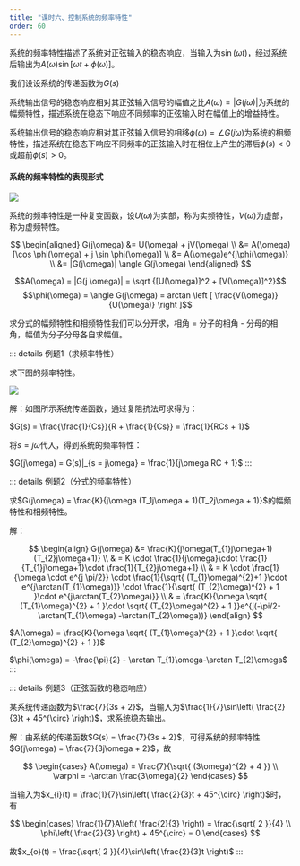 ```yaml
---
title: "课时六、控制系统的频率特性"
order: 60
---
```


系统的频率特性描述了系统对正弦输入的稳态响应，当输入为$\sin(\omega t)$，经过系统后输出为$A(\omega)\sin[\omega t + \phi(\omega)]$。

我们设设系统的传递函数为$G(s)$

系统输出信号的稳态响应相对其正弦输入信号的幅值之比$A(\omega) = |G(j\omega)|$为系统的幅频特性，描述系统在稳态下响应不同频率的正弦输入时在幅值上的增益特性。

系统输出信号的稳态响应相对其正弦输入信号的相移$\phi(\omega) = \angle G(j\omega)$为系统的相频特性，描述系统在稳态下响应不同频率的正弦输入时在相位上产生的滞后$\phi(s) < 0$或超前$\phi(s) > 0$。

#### 系统的频率特性的表现形式

![](https://ccviolett-1307804825.cos.ap-shanghai.myqcloud.com/img/202312111134568.png)

系统的频率特性是一种复变函数，设$U(\omega)$为实部，称为实频特性，$V(\omega)$为虚部，称为虚频特性。

$$
\begin{aligned}
G(j\omega) &= U(\omega) + jV(\omega) \\
&= A(\omega)[\cos \phi(\omega) + j \sin \phi(\omega)] \\
&= A(\omega)e^{j\phi(\omega)} \\
&= |G(j\omega)| \angle G(j\omega)
\end{aligned}
$$

$$A(\omega) = |G(j \omega)| = \sqrt {[U(\omega)]^2 + [V(\omega)]^2}$$
$$\phi(\omega) = \angle G(j\omega) = arctan \left [ \frac{V(\omega)}{U(\omega)} \right ]$$

求分式的幅频特性和相频特性我们可以分开求，相角 = 分子的相角 - 分母的相角，幅值为分子分母各自求幅值。

::: details 例题1（求频率特性）

求下图的频率特性。

![](https://ccviolett-1307804825.cos.ap-shanghai.myqcloud.com/img/202312111134674.png)

解：如图所示系统传递函数，通过复阻抗法可求得为：

$G(s) = \frac{\frac{1}{Cs}}{R + \frac{1}{Cs}} = \frac{1}{RCs + 1}$

将$s = j\omega$代入，得到系统的频率特性：

$G(j\omega) = G(s)|_{s = j\omega} = \frac{1}{j\omega RC + 1}$
:::

::: details 例题2（分式的频率特性）

求$G(j\omega) = \frac{K}{j\omega (T_1j\omega + 1)(T_2j\omega + 1)}$的幅频特性和相频特性。

解：

$$
\begin{align}
G(j\omega) &= \frac{K}{j\omega(T_{1}j\omega+1)(T_{2}j\omega+1)} \\
	 & = K \cdot \frac{1}{j\omega}\cdot \frac{1}{T_{1}j\omega+1}\cdot \frac{1}{T_{2}j\omega+1} \\
	 & = K \cdot \frac{1}{\omega \cdot e^{j \pi/2}} \cdot \frac{1}{\sqrt{ (T_{1}\omega)^{2}+1 }\cdot e^{j\arctan(T_{1}\omega)}} \cdot \frac{1}{\sqrt{ (T_{2}\omega)^{2} + 1 }\cdot e^{j\arctan(T_{2}\omega)}} \\
	 & = \frac{K}{\omega \sqrt{ (T_{1}\omega)^{2} + 1 }\cdot \sqrt{ (T_{2}\omega)^{2} + 1 }}e^{j(-\pi/2-\arctan(T_{1}\omega) -\arctan(T_{2}\omega))}
\end{align}
$$

$A(\omega) = \frac{K}{\omega \sqrt{ (T_{1}\omega)^{2} + 1 }\cdot \sqrt{ (T_{2}\omega)^{2} + 1 }}$

$\phi(\omega) = -\frac{\pi}{2} - \arctan T_{1}\omega-\arctan T_{2}\omega$
:::

::: details 例题3（正弦函数的稳态响应）

某系统传递函数为$\frac{7}{3s + 2}$，当输入为$\frac{1}{7}\sin\left( \frac{2}{3}t + 45^{\circ} \right)$，求系统稳态输出。

解：由系统的传递函数$G(s) = \frac{7}{3s + 2}$，可得系统的频率特性$G(j\omega) = \frac{7}{3j\omega + 2}$，故

$$
\begin{cases}
A(\omega) = \frac{7}{\sqrt{ (3\omega)^{2} + 4 }} \\
\varphi = -\arctan \frac{3\omega}{2}
\end{cases}
$$

当输入为$x_{i}(t) = \frac{1}{7}\sin\left( \frac{2}{3}t + 45^{\circ} \right)$时，有

$$
\begin{cases}
\frac{1}{7}A\left( \frac{2}{3} \right) = \frac{\sqrt{ 2 }}{4} \\
\phi\left( \frac{2}{3} \right) + 45^{\circ} = 0
\end{cases}
$$

故$x_{o}(t) = \frac{\sqrt{ 2 }}{4}\sin\left( \frac{2}{3}t \right)$
:::